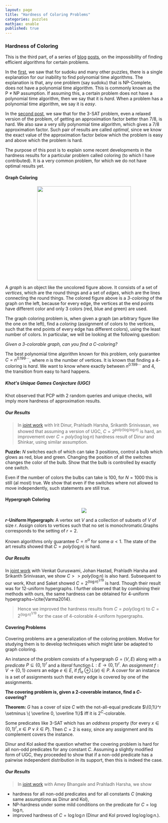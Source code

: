 ```yaml
---
layout: page
title: "Hardness of Coloring Problems"
categories: puzzles
mathjax: enable
published: true
---
```


### Hardness of Coloring

This is the third part, of a series of <a href="/2014/puzzles.html">blog</a> <a href="/2014/approximation-limits.html">posts</a>,
on the impossibility of finding efficient algorithms for certain problems.

In the <a href="/2014/puzzles.html">first</a>, we saw that for sudoku and many other puzzles, there is a single explanation for
our inability to find polynomial time algorithms. The explanation is that, any one problem (say sudoku) that is
NP-Complete, does not have a polynomial time algorithm. This is commonly known as the P $\neq$ NP assumption. 
If assuming this, a certain problem  does not have a polynomial time algorithm, then we say that it is *hard*.
When a problem has a polynomial time algorithm, we say it is *easy*.

In the <a href="/2014/approximation-limits.html">second post</a>, we saw that for the $3$-SAT problem, even a relaxed version of the problem, of getting an
approximation factor better than $7/8$, is hard. We also saw a very silly polynomial time algorithm, which gives a $7/8$ approximation
factor. Such pair of results are called *optimal*, since we know the exact value of the approximation factor below which the problem is easy and above which the problem is hard.


The purpose of this post is to explain some
recent developments in the hardness results for a particular problem called coloring (to which I have contributed).
It is a very common problem, for which we do not have optimal results yet. 

#### Graph Coloring


<p style="text-align:center">
<img src="../../images/highlight/graph_coloring.png" width="300px" /> </p>

A *graph* is an object like the uncolored figure above. It consists of a set of *vertices*, which are the round things and a set of
*edges*, which are the lines connecting the round things. The colored figure above is a *$3$-coloring* of the graph on the left, 
because for every edge, the vertices at the end points have different color and only $3$ colors (red, blue and green) are used.

The graph coloring problem is, when given a graph (an arbitrary figure like the one on the left), find a *coloring* (assignment of 
colors to the vertices, such that the end points of every edge has different colors), using the least number of colors. In particular,
we will be looking at the following question:

*Given a $3$-colorable graph, can you find a $C$-coloring?*

The best polynomial time algorithm known for this problem, only guarantee $C = n^{0.199\cdots}$, where $n$ is the number of vertices. It is known 
that finding a $4$-coloring  is *hard*.  We want to know where exactly between $n^{0.199\cdots}$ and $4$, the transition from easy to hard
happens.

##### Khot's Unique Games Conjecture (UGC)
Khot observed that PCP with $2$ random queries and unique checks, will imply more  hardness of approximation results.

 
##### Our Results

>In <a href="http://arxiv.org/abs/1411.3517">joint work</a> with Irit Dinur, Prahladh Harsha, Srikanth Srinivasan, 
we showed that assuming a version of UGC, $C=2^{poly(\log \log n)}$ is hard, an improvement over $C=poly(\log \log n)$ 
hardness result of Dinur and Shinkar, using similar assumption.

**Puzzle:** $N$ switches each of which can take $3$ positions, control a bulb which glows as red, blue and green. 
Changing the position of all the switches changes the color of the bulb. Show that the bulb is controlled
by exactly one switch.
   
Even if the number of colors the bulbs can take is $100$, for $N=1000$ this is still (al most) true. 
We show that even if the switches where not allowed to move independently, such statements are still true.



#### Hypergraph Coloring

<p style="text-align:center">
<img src="../../images/highlight/hypergraph_coloring.png" /> </p>

**$r$-Uniform Hypergraph:** A vertex set $V$ and a
collection of subsets of $V$ of size $r$. Assign colors to 
vertices such that no set is monochromatic.Graphs corresponds to the 
setting of $r=2$. 

Known algorithms only guarantee $C=n^\alpha$ for some $\alpha < 1$. The state of the art results  showed that $C= poly( \log n)$ is hard.
 
##### Our Results

In <a href="http://arxiv.org/abs/1311.7407">joint work</a> with Venkat Guruswami,
Johan Hastad, Prahladh Harsha and Srikanth Srinivasan, we show $C > > poly(\log n)$ is also hard.
Subsequent to our work, Khot and
Saket  showed $C=2^{(\log
n)^{1/19}}$ is hard. Though their result was
for $12$-uniform hypergraphs. 
I further observed that
by combining their methods with ours, the same  hardness can be
obtained for $4$-uniform hypergraphs~\cite{Varma2014}. 

>Hence  we improved the hardness results from $C=poly(\log n)$ to $C=2^{(\log n)^{1/19}}$ for the
case of $4$-colorable $4$-uniform hypergraphs.


#### Covering Problems
Covering problems are a generalization of the 
coloring problem. Motive for studying them is to develop
techniques which might later be adapted to graph coloring. 

An instance of the problem
consists of a hypergraph $G=(V,E)$ along with a *predicate* $P
\subseteq \{0,1\}^r$ and a *literal* function $L:E\rightarrow
\{0,1\}^r$. An *assignment* $f:V \rightarrow \{0,1\}$
*covers* an edge $e\in E$, if $f|_e \oplus L(e) \in P$. 
A *cover* for an instance is a set of 
assignments such that every edge is covered by one of the assignments.

**The covering problem is, given a $2$-coverable instance, find a $C$-covering?**

**Theorem:** $G$ has a cover of size $C$ with the not-all-equal predicate
$\{0,1\}^r \setminus \{ \overline 0, \overline 1\}$ iff it is
$2^C$-colorable. 

Some predicates like $3$-SAT which has an
*oddness* property (for every $x\in \{0,1\}^r, x\in P \vee \bar x \in P$). Then $C=2$ is easy, since any assignment and its complement
covers the instance.

Dinur and Kol asked the question
whether the covering problem is hard  for all non-odd
predicates for any constant $C$. Assuming a slightly modified form of UGC, they proceeded to show that if a non-odd predicate has a
pairwise independent distribution in its support, then this is indeed
the case.

##### Our Results
 >In <a href="http://arxiv.org/abs/1411.7747">joint work</a> with Amey Bhangale and Prahladh Harsha, we show  
- hardness for all non-odd predicates and for all constants $C$ (making same assumptions as Dinur and Kol),  
- NP-hardness under some mild conditions on the predicate for $C= \log \log n$,   
- improved hardness of $C=\log \log n$ (Dinur and Kol proved $\log \log \log n$.).



